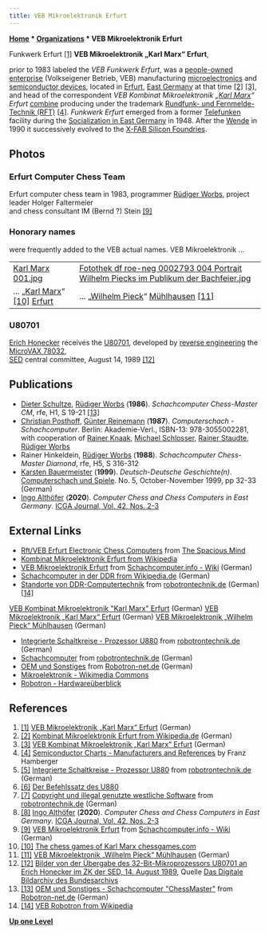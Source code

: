 ```yaml
---
title: VEB Mikroelektronik Erfurt
---
```

**[Home](Home "Home") \* [Organizations](Organizations "Organizations") \* VEB Mikroelektronik Erfurt**



 [](http://www.robotrontechnik.de/index.htm?/html/standorte/mme.htm) Funkwerk Erfurt <a id="cite-note-1" href="#cite-ref-1">[1]</a> 
**VEB Mikroelektronik „Karl Marx“ Erfurt**,  

prior to 1983 labeled the *VEB Funkwerk Erfurt*, was a [people-owned enterprise](https://en.wikipedia.org/wiki/Volkseigener_Betrieb) (Volkseigener Betrieb, VEB) manufacturing [microelectronics](https://en.wikipedia.org/wiki/Microelectronics) and [semiconductor devices](https://en.wikipedia.org/wiki/Semiconductor_device), located in [Erfurt](https://en.wikipedia.org/wiki/Erfurt), [East Germany](https://en.wikipedia.org/wiki/East_Germany) at that time <a id="cite-note-2" href="#cite-ref-2">[2]</a> <a id="cite-note-3" href="#cite-ref-3">[3]</a>, and head of the correspondent *VEB Kombinat Mikroelektronik „[Karl Marx](https://en.wikipedia.org/wiki/Karl_Marx)“ Erfurt* [combine](https://en.wikipedia.org/wiki/Combine_%28enterprise%29) producing under the trademark [Rundfunk- und Fernmelde-Technik (RFT)](http://de.wikipedia.org/wiki/Rundfunk-_und_Fernmelde-Technik) <a id="cite-note-4" href="#cite-ref-4">[4]</a>. *Funkwerk Erfurt* emerged from a former [Telefunken](https://en.wikipedia.org/wiki/Telefunken) facility during the [Socialization in East Germany](https://en.wikipedia.org/wiki/History_of_East_Germany#Political_developments) in 1948. After the [Wende](https://en.wikipedia.org/wiki/Die_Wende) in 1990 it successively evolved to the [X-FAB Silicon Foundries](https://en.wikipedia.org/wiki/X-Fab). 



## Photos


### Erfurt Computer Chess Team


 [](http://www.schach-computer.info/wiki/index.php/VEB_Mikroelektronik_Erfurt) 
Erfurt computer chess team in 1983, programmer [Rüdiger Worbs](R%C3%BCdiger_Worbs "Rüdiger Worbs"), project leader Holger Faltermeier  
and chess consultant IM (Bernd ?) Stein <a id="cite-note-9" href="#cite-ref-9">[9]</a>



### Honorary names


were frequently added to the VEB actual names. VEB Mikroelektronik ...





|  |  |
| --- | --- |
| [Karl Marx 001.jpg](File:Karl_Marx_001.jpg) | [Fotothek df roe-neg 0002793 004 Portrait Wilhelm Piecks im Publikum der Bachfeier.jpg](File:Fotothek_df_roe-neg_0002793_004_Portrait_Wilhelm_Piecks_im_Publikum_der_Bachfeier.jpg) |
|  ... „[Karl Marx](https://en.wikipedia.org/wiki/Karl_Marx)“ <a id="cite-note-10" href="#cite-ref-10">[10]</a> [Erfurt](https://en.wikipedia.org/wiki/Erfurt) |  ... „[Wilhelm Pieck](https://en.wikipedia.org/wiki/Wilhelm_Pieck)“ [Mühlhausen](https://en.wikipedia.org/wiki/M%C3%BChlhausen) <a id="cite-note-11" href="#cite-ref-11">[11]</a> |


### U80701


 [](http://www.robotron-vax.de/U80701/U80701.htm) 
[Erich Honecker](https://en.wikipedia.org/wiki/Erich_Honecker) receives the [U80701](https://en.wikipedia.org/wiki/U80701), developed by [reverse engineering](https://en.wikipedia.org/wiki/Reverse_engineering) the [MicroVAX 78032](VAX#MicroVAX "VAX"),  
[SED](https://en.wikipedia.org/wiki/Socialist_Unity_Party_of_Germany) central committee, August 14, 1989 <a id="cite-note-12" href="#cite-ref-12">[12]</a>



## Publications


* [Dieter Schultze](Dieter_Schultze "Dieter Schultze"), [Rüdiger Worbs](R%C3%BCdiger_Worbs "Rüdiger Worbs") (**1986**). *Schachcomputer Chess-Master CM*, rfe, H1, S 19-21 <a id="cite-note-13" href="#cite-ref-13">[13]</a>
* [Christian Posthoff](Christian_Posthoff "Christian Posthoff"), [Günter Reinemann](G%C3%BCnter_Reinemann "Günter Reinemann") (**1987**). *Computerschach - Schachcomputer*. Berlin: Akademie-Verl., ISBN-13: 978-3055002281, with cooperation of [Rainer Knaak](https://en.wikipedia.org/wiki/Rainer_Knaak), [Michael Schlosser](Michael_Schlosser "Michael Schlosser"), [Rainer Staudte](Rainer_Staudte "Rainer Staudte"), [Rüdiger Worbs](R%C3%BCdiger_Worbs "Rüdiger Worbs")
* Rainer Hinkeldein, [Rüdiger Worbs](R%C3%BCdiger_Worbs "Rüdiger Worbs") (**1988**). *Schachcomputer Chess-Master Diamond*, rfe, H5, S 316-312
* [Karsten Bauermeister](Karsten_Bauermeister "Karsten Bauermeister") (**1999**). *Deutsch-Deutsche Geschichte(n)*. [Computerschach und Spiele](Computerschach_und_Spiele "Computerschach und Spiele"). No. 5, October-November 1999, pp 32-33 (German)
* [Ingo Althöfer](Ingo_Alth%C3%B6fer "Ingo Althöfer") (**2020**). *Computer Chess and Chess Computers in East Germany*. [ICGA Journal, Vol. 42, Nos. 2-3](ICGA_Journal#42_23 "ICGA Journal")


## External Links


* [Rft/VEB Erfurt Electronic Chess Computers](http://www.spacious-mind.com/html/rft_veb_erfurt.html) from [The Spacious Mind](The_Spacious_Mind "The Spacious Mind")
* [Kombinat Mikroelektronik Erfurt from Wikipedia](https://en.wikipedia.org/wiki/Kombinat_Mikroelektronik_Erfurt)
* [VEB Mikroelektronik Erfurt](https://www.schach-computer.info/wiki/index.php/VEB_Mikroelektronik_Erfurt) from [Schachcomputer.info - Wiki](http://www.schach-computer.info/wiki/index.php/Hauptseite_En) (German)
* [Schachcomputer in der DDR from Wikipedia.de](https://de.wikipedia.org/w/index.php?title=Schachcomputer_in_der_DDR) (German)
* [Standorte von DDR-Computertechnik](http://www.robotrontechnik.de/index.htm?/html/standorte/standorte.htm) from [robotrontechnik.de](http://www.robotrontechnik.de/index.htm?/html/internes/haupt_en.htm) (German) <a id="cite-note-14" href="#cite-ref-14">[14]</a>


 [VEB Kombinat Mikroelektronik "Karl Marx" Erfurt](http://www.robotrontechnik.de/index.htm?/html/standorte/kme.htm) (German)
 [VEB Mikroelektronik „Karl Marx“ Erfurt](http://www.robotrontechnik.de/index.htm?/html/standorte/mme.htm) (German)
 [VEB Mikroelektronik „Wilhelm Pieck“ Mühlhausen](http://www.robotrontechnik.de/index.htm?/html/standorte/mpm.htm) (German)
* [Integrierte Schaltkreise - Prozessor U880](http://www.robotrontechnik.de/index.htm?/html/komponenten/ic.htm#u880) from [robotrontechnik.de](http://www.robotrontechnik.de/index.htm?/html/internes/haupt_en.htm) (German)
* [Schachcomputer](http://www.robotrontechnik.de/index.htm?/html/computer/schach.htm) from [robotrontechnik.de](http://www.robotrontechnik.de/index.htm?/html/internes/haupt_en.htm) (German)
* [OEM und Sonstiges](http://www.robotron-net.de/sonstiges.html) from [Robotron-net.de](http://www.robotron-net.de/) (German)
* [Mikroelektronik - Wikimedia Commons](http://commons.wikimedia.org/wiki/Mikroelektronik)
* [Robotron - Hardwareüberblick](http://waste.informatik.hu-berlin.de/diplom/robotron/studienarbeit/files/hardware/hardware.html)


## References


1. <a id="cite-ref-1" href="#cite-note-1">[1]</a> [VEB Mikroelektronik „Karl Marx“ Erfurt](http://www.robotrontechnik.de/index.htm?/html/standorte/mme.htm) (German)
2. <a id="cite-ref-2" href="#cite-note-2">[2]</a> [Kombinat Mikroelektronik Erfurt from Wikipedia.de](http://de.wikipedia.org/wiki/Kombinat_Mikroelektronik_Erfurt) (German)
3. <a id="cite-ref-3" href="#cite-note-3">[3]</a> [VEB Kombinat Mikroelektronik „Karl Marx“ Erfurt](http://www.robotrontechnik.de/index.htm?/html/standorte/kme.htm) (German)
4. <a id="cite-ref-4" href="#cite-note-4">[4]</a> [Semiconductor Charts - Manufacturers and References](http://www.kytelabs.de/charts/semi/quellen.html) by Franz Hamberger
5. <a id="cite-ref-5" href="#cite-note-5">[5]</a> [Integrierte Schaltkreise - Prozessor U880](http://www.robotrontechnik.de/index.htm?/html/komponenten/ic.htm#u880) from [robotrontechnik.de](http://www.robotrontechnik.de/index.htm?/html/internes/haupt_en.htm) (German)
6. <a id="cite-ref-6" href="#cite-note-6">[6]</a> [Der Befehlssatz des U880](http://www.z1013.de/u880_befehle.html)
7. <a id="cite-ref-7" href="#cite-note-7">[7]</a> [Copyright und illegal genutzte westliche Software](http://www.robotrontechnik.de/index.htm?/html/software/software.htm) from [robotrontechnik.de](http://www.robotrontechnik.de/index.htm?/html/internes/haupt_en.htm) (German)
8. <a id="cite-ref-8" href="#cite-note-8">[8]</a> [Ingo Althöfer](Ingo_Alth%C3%B6fer "Ingo Althöfer") (**2020**). *Computer Chess and Chess Computers in East Germany*. [ICGA Journal, Vol. 42, Nos. 2-3](ICGA_Journal#42_23 "ICGA Journal")
9. <a id="cite-ref-9" href="#cite-note-9">[9]</a> [VEB Mikroelektronik Erfurt](http://www.schach-computer.info/wiki/index.php/VEB_Mikroelektronik_Erfurt) from [Schachcomputer.info - Wiki](http://www.schach-computer.info/wiki/index.php/Hauptseite_En) (German)
10. <a id="cite-ref-10" href="#cite-note-10">[10]</a> [The chess games of Karl Marx chessgames.com](http://www.chessgames.com/perl/chessplayer?pid=83456)
11. <a id="cite-ref-11" href="#cite-note-11">[11]</a> [VEB Mikroelektronik „Wilhelm Pieck“ Mühlhausen](http://www.robotrontechnik.de/index.htm?/html/standorte/mpm.htm) (German)
12. <a id="cite-ref-12" href="#cite-note-12">[12]</a> [Bilder von der Übergabe des 32-Bit-Mikroprozessors U80701 an Erich Honecker im ZK der SED, 14. August 1989](http://www.robotron-vax.de/U80701/U80701.htm), Quelle [Das Digitale Bildarchiv des Bundesarchivs](http://www.bild.bundesarchiv.de/)
13. <a id="cite-ref-13" href="#cite-note-13">[13]</a> [OEM und Sonstiges - Schachcomputer "ChessMaster"](http://www.robotron-net.de/sonstiges.html#CM) from [Robotron-net.de](http://www.robotron-net.de/) (German)
14. <a id="cite-ref-14" href="#cite-note-14">[14]</a> [VEB Robotron from Wikipedia](https://en.wikipedia.org/wiki/VEB_Robotron)

**[Up one Level](Organizations "Organizations")**







 

